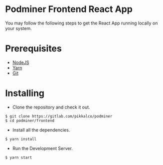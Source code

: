 # Podminer Frontend React App

You may follow the following steps to get the React App running locally on your system.

# Prerequisites
- [NodeJS](https://www.digitalocean.com/community/tutorials/how-to-install-node-js-on-ubuntu-18-04)
- [Yarn](https://classic.yarnpkg.com/en/docs/install/#debian-stable)
- [Git](https://git-scm.com/book/en/v2/Getting-Started-Installing-Git)


# Installing
- Clone the repository and check it out.
```
$ git clone https://gitlab.com/pikkalco/podminer
$ cd podminer/frontend
```
- Install all the dependencies.
```
$ yarn install
```
- Run the Development Server.
``` 
$ yarn start
```